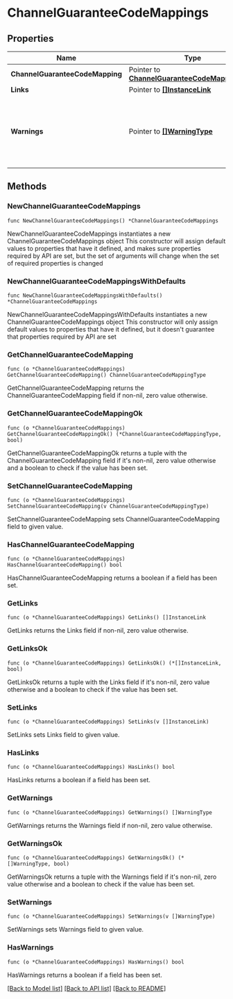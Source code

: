 # ChannelGuaranteeCodeMappings

## Properties

Name | Type | Description | Notes
------------ | ------------- | ------------- | -------------
**ChannelGuaranteeCodeMapping** | Pointer to [**ChannelGuaranteeCodeMappingType**](ChannelGuaranteeCodeMappingType.md) |  | [optional] 
**Links** | Pointer to [**[]InstanceLink**](InstanceLink.md) |  | [optional] 
**Warnings** | Pointer to [**[]WarningType**](WarningType.md) | Used in conjunction with the Success element to define a business error. | [optional] 

## Methods

### NewChannelGuaranteeCodeMappings

`func NewChannelGuaranteeCodeMappings() *ChannelGuaranteeCodeMappings`

NewChannelGuaranteeCodeMappings instantiates a new ChannelGuaranteeCodeMappings object
This constructor will assign default values to properties that have it defined,
and makes sure properties required by API are set, but the set of arguments
will change when the set of required properties is changed

### NewChannelGuaranteeCodeMappingsWithDefaults

`func NewChannelGuaranteeCodeMappingsWithDefaults() *ChannelGuaranteeCodeMappings`

NewChannelGuaranteeCodeMappingsWithDefaults instantiates a new ChannelGuaranteeCodeMappings object
This constructor will only assign default values to properties that have it defined,
but it doesn't guarantee that properties required by API are set

### GetChannelGuaranteeCodeMapping

`func (o *ChannelGuaranteeCodeMappings) GetChannelGuaranteeCodeMapping() ChannelGuaranteeCodeMappingType`

GetChannelGuaranteeCodeMapping returns the ChannelGuaranteeCodeMapping field if non-nil, zero value otherwise.

### GetChannelGuaranteeCodeMappingOk

`func (o *ChannelGuaranteeCodeMappings) GetChannelGuaranteeCodeMappingOk() (*ChannelGuaranteeCodeMappingType, bool)`

GetChannelGuaranteeCodeMappingOk returns a tuple with the ChannelGuaranteeCodeMapping field if it's non-nil, zero value otherwise
and a boolean to check if the value has been set.

### SetChannelGuaranteeCodeMapping

`func (o *ChannelGuaranteeCodeMappings) SetChannelGuaranteeCodeMapping(v ChannelGuaranteeCodeMappingType)`

SetChannelGuaranteeCodeMapping sets ChannelGuaranteeCodeMapping field to given value.

### HasChannelGuaranteeCodeMapping

`func (o *ChannelGuaranteeCodeMappings) HasChannelGuaranteeCodeMapping() bool`

HasChannelGuaranteeCodeMapping returns a boolean if a field has been set.

### GetLinks

`func (o *ChannelGuaranteeCodeMappings) GetLinks() []InstanceLink`

GetLinks returns the Links field if non-nil, zero value otherwise.

### GetLinksOk

`func (o *ChannelGuaranteeCodeMappings) GetLinksOk() (*[]InstanceLink, bool)`

GetLinksOk returns a tuple with the Links field if it's non-nil, zero value otherwise
and a boolean to check if the value has been set.

### SetLinks

`func (o *ChannelGuaranteeCodeMappings) SetLinks(v []InstanceLink)`

SetLinks sets Links field to given value.

### HasLinks

`func (o *ChannelGuaranteeCodeMappings) HasLinks() bool`

HasLinks returns a boolean if a field has been set.

### GetWarnings

`func (o *ChannelGuaranteeCodeMappings) GetWarnings() []WarningType`

GetWarnings returns the Warnings field if non-nil, zero value otherwise.

### GetWarningsOk

`func (o *ChannelGuaranteeCodeMappings) GetWarningsOk() (*[]WarningType, bool)`

GetWarningsOk returns a tuple with the Warnings field if it's non-nil, zero value otherwise
and a boolean to check if the value has been set.

### SetWarnings

`func (o *ChannelGuaranteeCodeMappings) SetWarnings(v []WarningType)`

SetWarnings sets Warnings field to given value.

### HasWarnings

`func (o *ChannelGuaranteeCodeMappings) HasWarnings() bool`

HasWarnings returns a boolean if a field has been set.


[[Back to Model list]](../README.md#documentation-for-models) [[Back to API list]](../README.md#documentation-for-api-endpoints) [[Back to README]](../README.md)


